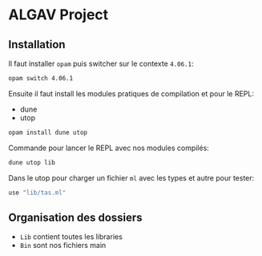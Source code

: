 # ALGAV Project

## Installation

Il faut installer `opam` puis switcher sur le contexte `4.06.1`:

```sh
opam switch 4.06.1
```

Ensuite il faut install les modules pratiques de compilation et pour le REPL:

- dune
- utop

```sh
opam install dune utop
```

Commande pour lancer le REPL avec nos modules compilés:
```sh
dune utop lib
```

Dans le utop pour charger un fichier `ml` avec les types et autre pour tester:

```ocaml
use "lib/tas.ml"
```

## Organisation des dossiers

- `Lib` contient toutes les libraries
- `Bin` sont nos fichiers main
